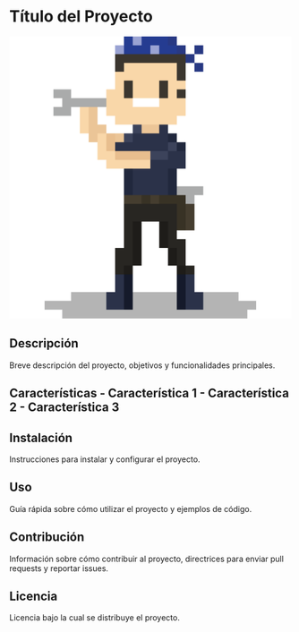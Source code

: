 
# Título del Proyecto 
![Imagen portada](img/pixel.png)
## Descripción 
Breve descripción del proyecto, objetivos y funcionalidades principales. 
## Características - Característica 1 - Característica 2 - Característica 3 
## Instalación 
Instrucciones para instalar y configurar el proyecto. 
## Uso 
Guía rápida sobre cómo utilizar el proyecto y ejemplos de código. 
## Contribución 
Información sobre cómo contribuir al proyecto, directrices para enviar pull requests y reportar issues. 
## Licencia 
Licencia bajo la cual se distribuye el proyecto. 
